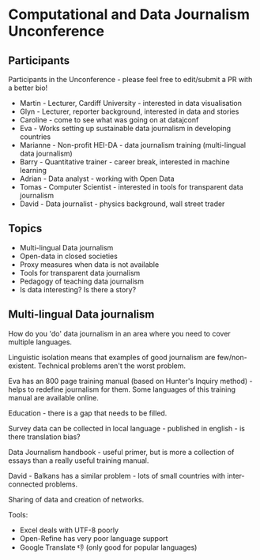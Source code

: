 # Computational and Data Journalism Unconference

## Participants

Participants in the Unconference - please feel free to edit/submit a PR with a better bio!

* Martin - Lecturer, Cardiff University - interested in data visualisation
* Glyn - Lecturer, reporter background, interested in data and stories
* Caroline - come to see what was going on at datajconf
* Eva - Works setting up sustainable data journalism in developing countries
* Marianne - Non-profit HEI-DA - data journalism training (multi-lingual data journalism)
* Barry - Quantitative trainer - career break, interested in machine learning
* Adrian - Data analyst - working with Open Data
* Tomas - Computer Scientist - interested in tools for transparent data journalism
* David - Data journalist - physics background, wall street trader


## Topics

* Multi-lingual Data journalism
* Open-data in closed societies
* Proxy measures when data is not available
* Tools for transparent data journalism
* Pedagogy of teaching data journalism
* Is data interesting? Is there a story?


## Multi-lingual Data journalism

How do you 'do' data journalism in an area where you need to cover multiple languages.

Linguistic isolation means that examples of good journalism are few/non-existent. Technical problems aren't the worst problem.

Eva has an 800 page training manual (based on Hunter's Inquiry method) - helps to redefine journalism for them.
Some languages of this training manual are available online.

Education - there is a gap that needs to be filled.

Survey data can be collected in local language - published in english - is there translation bias?

Data Journalism handbook - useful primer, but is more a collection of essays than a really useful training manual.

David - Balkans has a similar problem - lots of small countries with inter-connected problems.

Sharing of data and creation of networks.

Tools:

* Excel deals with UTF-8 poorly
* Open-Refine has very poor language support
* Google Translate 👎 (only good for popular languages)
